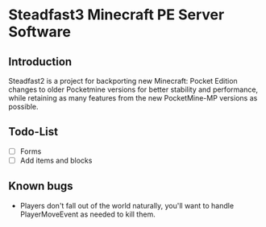 # Steadfast3 Minecraft PE Server Software

## Introduction

Steadfast2 is a project for backporting new Minecraft: Pocket Edition changes to older Pocketmine versions for better stability and performance, while retaining as many features from the new PocketMine-MP versions as possible.

## Todo-List

-[ ] Forms
-[ ] Add items and blocks

## Known bugs

- Players don't fall out of the world naturally, you'll want to handle PlayerMoveEvent as needed to kill them.





